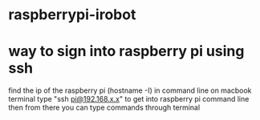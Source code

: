 # raspberrypi-irobot


# way to sign into raspberry pi using ssh
  find the ip of the raspberry pi (hostname -I) in command line
  on macbook terminal type "ssh pi@192.168.x.x" to get into raspberry pi command line
  then from there you can type commands through terminal
